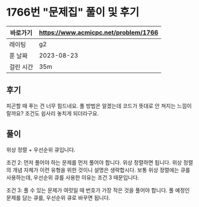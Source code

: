 # 1766번 "문제집" 풀이 및 후기

| 바로가기  | <https://www.acmicpc.net/problem/1766> |
|-------|----------------------------------------|
| 레이팅   | g2                                     |
| 푼 날짜  | 2023-08-23                             |
| 걸린 시간 | 35m                                    |

## 후기

피곤할 때 푸는 건 너무 힘드네요.
풀 방법은 알겠는데 코드가 뜻대로 안 쳐지는 느낌이랄까요?
조건도 쉽사리 놓치게 되더라구요.

## 풀이

위상 정렬 + 우선순위 큐입니다.

조건 2: 먼저 풀어야 하는 문제를 먼저 풀어야 합니다.
위상 정렬하면 됩니다.
위상 정렬의 개념 자체가 이런 유형을 위한 것이니 설명은 생략합시다.
보통 위상 정렬에는 큐를 사용하는데, 우선순위 큐를 사용한 이유는 조건 3 때문입니다.

조건 3: 풀 수 있는 문제가 여럿일 때 번호가 가장 작은 것을 풀어야 합니다.
풀 예정인 문제를 담는 큐를, 우선순위 큐로 바꾸면 됩니다.
